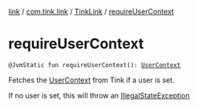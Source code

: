 [link](../../index.md) / [com.tink.link](../index.md) / [TinkLink](index.md) / [requireUserContext](./require-user-context.md)

# requireUserContext

`@JvmStatic fun requireUserContext(): `[`UserContext`](../../com.tink.link.core.user/-user-context/index.md)

Fetches the [UserContext](../../com.tink.link.core.user/-user-context/index.md) from Tink if a user is set.

If no user is set, this will throw an [IllegalStateException](https://kotlinlang.org/api/latest/jvm/stdlib/kotlin/-illegal-state-exception/index.html)

